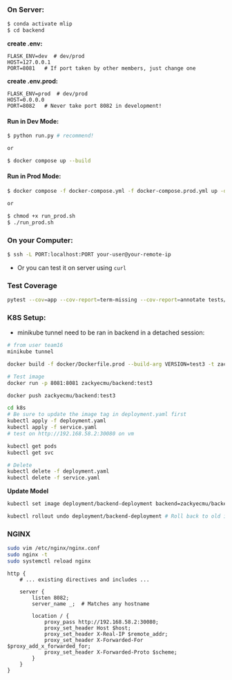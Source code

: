### On Server:

```bash
$ conda activate mlip
$ cd backend
```

**create .env:**

```
FLASK_ENV=dev  # dev/prod
HOST=127.0.0.1
PORT=8081   # If port taken by other members, just change one
```

**create .env.prod:**

```
FLASK_ENV=prod  # dev/prod
HOST=0.0.0.0
PORT=8082   # Never take port 8082 in development!
```

#### Run in Dev Mode:

```bash
$ python run.py # recommend!

or

$ docker compose up --build

```

#### Run in Prod Mode:

```bash
$ docker compose -f docker-compose.yml -f docker-compose.prod.yml up -d --build   # recommend!

or

$ chmod +x run_prod.sh
$ ./run_prod.sh

```

### On your Computer:

```bash
$ ssh -L PORT:localhost:PORT your-user@your-remote-ip

```

- Or you can test it on server using `curl`


### Test Coverage
```bash
pytest --cov=app --cov-report=term-missing --cov-report=annotate tests/
```

### K8S Setup:

- minikube tunnel need to be ran in backend in a detached session:

```bash
# from user team16
minikube tunnel
```

```bash
docker build -f docker/Dockerfile.prod --build-arg VERSION=test3 -t zackyecmu/backend:test3 .

# Test image
docker run -p 8081:8081 zackyecmu/backend:test3

docker push zackyecmu/backend:test3

cd k8s
# Be sure to update the image tag in deployment.yaml first
kubectl apply -f deployment.yaml
kubectl apply -f service.yaml
# test on http://192.168.58.2:30080 on vm

kubectl get pods
kubectl get svc

# Delete
kubectl delete -f deployment.yaml
kubectl delete -f service.yaml
```

**Update Model**

```bash
kubectl set image deployment/backend-deployment backend=zackyecmu/backend:test3

kubectl rollout undo deployment/backend-deployment # Roll back to old image
```

### NGINX

```bash
sudo vim /etc/nginx/nginx.conf
sudo nginx -t
sudo systemctl reload nginx
```

```
http {
    # ... existing directives and includes ...

    server {
        listen 8082;
        server_name _;  # Matches any hostname

        location / {
            proxy_pass http://192.168.58.2:30080;
            proxy_set_header Host $host;
            proxy_set_header X-Real-IP $remote_addr;
            proxy_set_header X-Forwarded-For $proxy_add_x_forwarded_for;
            proxy_set_header X-Forwarded-Proto $scheme;
        }
    }
}
```
